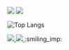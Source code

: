 <img src = "https://capsule-render.vercel.app/api?type=blur&color=auto&height=200&section=header&text=inha%20seobin&fontSize=90">
<img src="https://img.shields.io/badge/Python-3776AB?style=flat-square&logo=Python&logoColor=white"/> 

![Top Langs](https://github-readme-stats.vercel.app/api/top-langs/?username=simseobin&layout=compact)

<a href="mailto:ssobing0925@icloud.com">
  <img src="https://img.shields.io/badge/Email-000000?style=flat-square&logo=gmail&logoColor=white"/>
</a>

<a href="https://www.instagram.com/your_instagram">
  <img src="https://img.shields.io/badge/Instagram-E4405F?style=flat-square&logo=Instagram&logoColor=white"/>
</a>
:smiling_imp:
